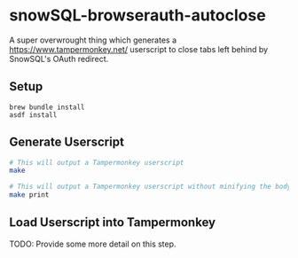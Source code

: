 # snowSQL-browserauth-autoclose

A super overwrought thing which generates a https://www.tampermonkey.net/
userscript to close tabs left behind by SnowSQL's OAuth redirect.

## Setup
```
brew bundle install
asdf install
```

## Generate Userscript

```sh
# This will output a Tampermonkey userscript
make

# This will output a Tampermonkey userscript without minifying the body.
make print
```

## Load Userscript into Tampermonkey

TODO: Provide some more detail on this step.
